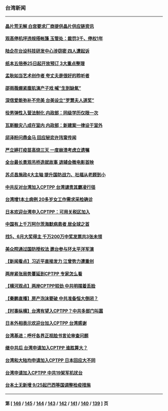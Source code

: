 ### 台湾新闻
---
#### [晶片荒无解 白宫要求厂商提供晶片供应链资讯](../../pages/ncid1349361/n13257965.md) 
#### [观高停机坪违规搭帐篷 玉管处：裁罚3千、停权1年](../../pages/ncid1349361/n13257963.md) 
#### [陆企在台设科技研发中心涉窃密 四人遭起诉](../../pages/ncid1349361/n13257599.md) 
#### [纸本五倍券25日起开放预订 3大重点整理](../../pages/ncid1349361/n13258037.md) 
#### [孟耿如当艺术创作者 夸丈夫是很好的聆听者](../../pages/ncid1349361/n13257786.md) 
#### [邵雨薇绷紧腹肌演产子戏 喊“生到缺氧”](../../pages/ncid1349361/n13257761.md) 
#### [深信爱能弥补不完美 台美设立“罗慧夫人道奖”](../../pages/ncid1349361/n13257978.md) 
#### [役男弹性入营法制化 内政部：同级学历仅限一次](../../pages/ncid1349361/n13257976.md) 
#### [瓦斯酿灾八成在室内 内政部：新建案一律设于室外](../../pages/ncid1349361/n13257974.md) 
#### [邱泽盼问鼎金马 回应秘恋许玮甯传闻](../../pages/ncid1349361/n13257753.md) 
#### [严立婷打疫苗高烧三天 一度崩溃考虑立遗嘱](../../pages/ncid1349361/n13257511.md) 
#### [全台最长景观吊桥造就故事 退辅会微电影首映](../../pages/ncid1349361/n13257416.md) 
#### [苏贞昌施政4大主轴 提升国防战力、社福从老顾到小](../../pages/ncid1349361/n13257892.md) 
#### [中共反对台湾加入CPTPP 台湾谴责其霸凌行径](../../pages/ncid1349361/n13256810.md) 
#### [台湾增1本土病例 20多岁女工作需求采检确诊](../../pages/ncid1349361/n13257249.md) 
#### [日本欢迎台湾申入CPTPP：可用关税区加入](../../pages/ncid1349361/n13257161.md) 
#### [中国有上千万阿尔茨海默病患者 居全球之首](../../pages/ncid1349361/n13256536.md) 
#### [找5、6月大奖得主 千万200万中奖发票共3张未领](../../pages/ncid1349361/n13256833.md) 
#### [美众院通过国防授权法 邀台参与环太平洋军演](../../pages/ncid1349361/n13256708.md) 
#### [【新闻看点】习近平直接发力 江曾势力遭重创](../../pages/ncid1349361/n13256334.md) 
#### [两岸紧张局势蔓延到CPTPP 专家怎么看](../../pages/ncid1349361/n13255999.md) 
#### [【横河观点】两岸CPTPP较劲 中共明摆着丢脸](../../pages/ncid1349361/n13256403.md) 
#### [【秦鹏直播】房产泡沫要破 中共准备恒大倒闭？](../../pages/ncid1349361/n13256382.md) 
#### [【时事纵横】台湾有望入CPTPP？中共多部门叫嚣](../../pages/ncid1349361/n13256320.md) 
#### [日本外相表示欢迎台加入CPTPP 台湾感谢](../../pages/ncid1349361/n13255327.md) 
#### [台湾基进：呼吁各界正视脸书言论审查问题](../../pages/ncid1349361/n13255273.md) 
#### [继中共后 台湾申请加入CPTPP 谁胜算大？](../../pages/ncid1349361/n13255049.md) 
#### [台湾和大陆均申请加入CPTPP 日本回应大不同](../../pages/ncid1349361/n13255796.md) 
#### [台湾申请加入CPTPP 中共19架军机扰台](../../pages/ncid1349361/n13255626.md) 
#### [台本土无新增 9/25起巴西等国调整检疫措施](../../pages/ncid1349361/n13255347.md) 

---
#### 第 [ [146](./146.md) / [145](./145.md) / [144](./144.md) / [143](./143.md) / [142](./142.md) / [141](./141.md) / [140](./140.md) / [139](./139.md) ] 页
